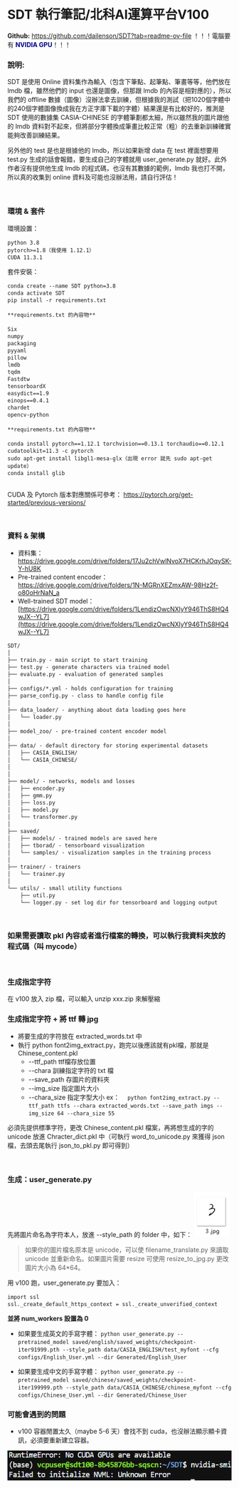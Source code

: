 # <font class="h2">**SDT 執行筆記/北科AI運算平台V100**</font>



**Github:** https://github.com/dailenson/SDT?tab=readme-ov-file
！！！電腦要有 <font color="darkblue">**NVIDIA GPU**</font>！！！

### 說明: 

SDT 是使用 Online 資料集作為輸入（包含下筆點、起筆點、筆畫等等，他們放在 lmdb 檔，雖然他們的 input 也還是圖像，但那跟 lmdb 的內容是相對應的），所以我們的 offline 數據（圖像）沒辦法拿去訓練，但根據我的測試（把1020個字體中的240個字體圖像換成我在方正字庫下載的字體）結果還是有比較好的，推測是 SDT 使用的數據集 CASIA-CHINESE 的字體筆劃都太細，所以雖然我的圖片跟他的 lmdb 資料對不起來，但將部分字體換成筆畫比較正常（粗）的去重新訓練確實能夠改善訓練結果。

另外他的 test 是也是根據他的 lmdb，所以如果新增 data 在 test 裡面想要用 test.py 生成的話會報錯，要生成自己的字體就用 user_generate.py 就好。此外作者沒有提供他生成 lmdb 的程式碼，也沒有其數據的範例，lmdb 我也打不開，所以真的收集到 online 資料及可能也沒辦法用，請自行評估！


<br>

### 環境 & 套件

環境設置：
```
python 3.8
pytorch>=1.8（我使用 1.12.1）
CUDA 11.3.1
```

套件安裝：
```
conda create --name SDT python=3.8
conda activate SDT
pip install -r requirements.txt

**requirements.txt 的內容物**

Six
numpy
packaging 
pyyaml 
pillow 
lmdb 
tqdm 
Fastdtw 
tensorboardX 
easydict==1.9 
einops==0.4.1 
chardet
opencv-python

**requirements.txt 的內容物**

conda install pytorch==1.12.1 torchvision==0.13.1 torchaudio==0.12.1 cudatoolkit=11.3 -c pytorch
sudo apt-get install libgl1-mesa-glx（出現 error 就先 sudo apt-get update）
conda install glib


```
CUDA 及 Pytorch 版本對應關係可參考：
https://pytorch.org/get-started/previous-versions/

<br>

### 資料 & 架構
* 資料集：
https://drive.google.com/drive/folders/17Ju2chVwlNvoX7HCKrhJOqySK-Y-hU8K
* Pre-trained content encoder：
https://drive.google.com/drive/folders/1N-MGRnXEZmxAW-98Hz2f-o80oHrNaN_a
* Well-trained SDT model：[https://drive.google.com/drive/folders/1LendizOwcNXlyY946ThS8HQ4wJX--YL7](https://drive.google.com/drive/folders/1LendizOwcNXlyY946ThS8HQ4wJX--YL7)

```
SDT/
│
├── train.py - main script to start training
├── test.py - generate characters via trained model
├── evaluate.py - evaluation of generated samples
│
├── configs/*.yml - holds configuration for training
├── parse_config.py - class to handle config file
│
├── data_loader/ - anything about data loading goes here
│   └── loader.py
│
├── model_zoo/ - pre-trained content encoder model
│
├── data/ - default directory for storing experimental datasets
│   ├── CASIA_ENGLISH/
│   └── CASIA_CHINESE/
│
│
├── model/ - networks, models and losses
│   ├── encoder.py
│   ├── gmm.py
│   ├── loss.py
│   ├── model.py
│   └── transformer.py
│
├── saved/
│   ├── models/ - trained models are saved here
│   ├── tborad/ - tensorboard visualization
│   └── samples/ - visualization samples in the training process
│
├── trainer/ - trainers
│   └── trainer.py
│  
└── utils/ - small utility functions
    ├── util.py
    └── logger.py - set log dir for tensorboard and logging output
```
    
<br>

### 如果需要讀取 pkl 內容或者進行檔案的轉換，可以執行我資料夾放的程式碼（叫 mycode）

<br>

### 生成指定字符

在 v100 放入 zip 檔，可以輸入 unzip xxx.zip 來解壓縮
<br>
### 生成指定字符 + 將 ttf 轉 jpg
* 將要生成的字符放在 extracted_words.txt 中
* 執行 python font2img_extract.py，跑完以後應該就有pkl檔，那就是 Chinese_content.pkl
    * --ttf_path ttf檔存放位置
    * --chara 訓練指定字符的 txt 檔
    * --save_path 存圖片的資料夾
    * --img_size 指定圖片大小
    * --chara_size 指定字型大小
ex：　
`python font2img_extract.py --ttf_path ttfs --chara extracted_words.txt --save_path imgs --img_size 64 --chara_size 55`


必須先提供標準字符，更改 Chinese_content.pkl 檔案，再將想生成的字的 unicode 放進 Chracter_dict.pkl 中（可執行 word_to_unicode.py 來獲得 json 檔，去頭去尾執行 json_to_pkl.py 即可得到）




<br>

### 生成：user_generate.py
先將圖片命名為字符本人，放進 --style_path 的 folder 中，如下：
<img src="readme_image/example.png">

> 如果你的圖片檔名原本是 unicode，可以使 filename_translate.py 來讀取 unicode 並重新命名。如果圖片需要 resize 可使用 resize_to_jpg.py 更改圖片大小為 64*64。

用 v100 跑，user_generate.py 要加入：
```
import ssl
ssl._create_default_https_context = ssl._create_unverified_context
```
**並將 num_workers 設置為 0**

* 如果要生成英文的手寫字體：
`
python user_generate.py --pretrained_model saved/english/saved_weights/checkpoint-iter91999.pth --style_path data/CASIA_ENGLISH/test_myfont --cfg configs/English_User.yml --dir Generated/English_User
`

* 如果要生成中文的手寫字體：
`
python user_generate.py --pretrained_model saved/chinese/saved_weights/checkpoint-iter199999.pth --style_path data/CASIA_CHINESE/chinese_myfont --cfg configs/Chinese_User.yml --dir Generated/Chinese_User
`

### 可能會遇到的問題
* v100 容器閒置太久（maybe 5-6 天）會找不到 cuda，也沒辦法顯示顯卡資訊，必須要重新建立容器。
<img src="readme_image/v100.png">

